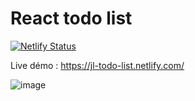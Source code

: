 # React todo list

[![Netlify Status](https://api.netlify.com/api/v1/badges/19b74fcd-32b0-4f8f-a277-4860e0a500bc/deploy-status)](https://app.netlify.com/sites/jl-todo-list/deploys)

Live démo :
https://jl-todo-list.netlify.com/

![image](https://user-images.githubusercontent.com/31165759/79016458-5112e300-7b6f-11ea-8d5f-620eab7ad825.png)
